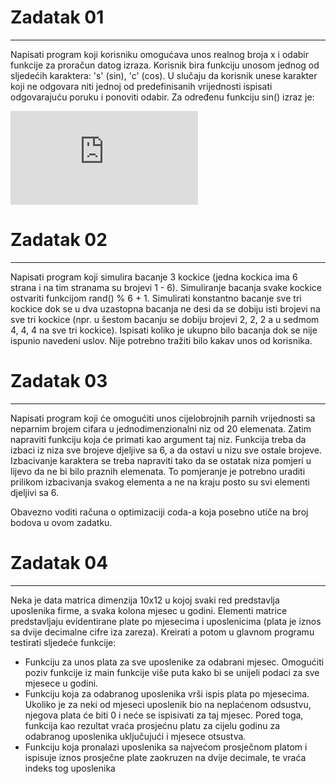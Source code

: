 # Zadatak 01
___
Napisati program koji korisniku omogućava unos realnog broja x i odabir funkcije za proračun datog izraza. Korisnik bira funkciju unosom jednog od sljedećih karaktera: 's' (sin), 'c' (cos). U slučaju da korisnik unese karakter koji ne odgovara niti jednoj od predefinisanih vrijednosti ispisati odgovarajuću poruku i ponoviti odabir. Za određenu funkciju sin() izraz je:

![f(x) = 1 + [1/(sin(x) + x)] + [2/(sin(x/2) + x)] + ... + [x/(sin(x/x) + x)]](https://latex.codecogs.com/gif.latex?f%28x%29%20%3D%201%20&plus;%20%5Cfrac%7B1%7D%7B%5Csin%28x%29%20&plus;%20x%7D%20&plus;%20%5Cfrac%7B2%7D%7B%5Csin%28%5Cfrac%7Bx%7D%7B2%7D%29%20&plus;%20x%7D%20&plus;%20...%20&plus;%20%5Cfrac%7Bn%7D%7B%5Csin%28%5Cfrac%7Bx%7D%7Bx%7D%29%20&plus;%20x%7D)

# Zadatak 02
___
Napisati program koji simulira bacanje 3 kockice (jedna kockica ima 6 strana i na tim stranama su brojevi 1 - 6). Simuliranje bacanja svake kockice ostvariti funkcijom rand() % 6 + 1. Simulirati konstantno bacanje sve tri kockice dok se u dva uzastopna bacanja ne desi da se dobiju isti brojevi na sve tri kockice (npr. u šestom bacanju se dobiju brojevi 2, 2, 2 a u sedmom 4, 4, 4 na sve tri kockice). Ispisati koliko je ukupno bilo bacanja dok se nije ispunio navedeni uslov. Nije potrebno tražiti bilo kakav unos od korisnika.

# Zadatak 03
___
Napisati program koji će omogućiti unos cijelobrojnih parnih vrijednosti sa neparnim brojem cifara u jednodimenzionalni niz od 20 elemenata. Zatim napraviti funkciju koja će primati kao argument taj niz. Funkcija treba da izbaci iz niza sve brojeve djeljive sa 6, a da ostavi u nizu sve ostale brojeve. Izbacivanje karaktera se treba napraviti tako da se ostatak niza pomjeri u lijevo da ne bi bilo praznih elemenata. To pomjeranje je potrebno uraditi prilikom izbacivanja svakog elementa a ne na kraju posto su svi elementi djeljivi sa 6.

Obavezno voditi računa o optimizaciji coda-a koja posebno utiče na broj bodova u ovom zadatku.

# Zadatak 04
___
Neka je data matrica dimenzija 10x12 u kojoj svaki red predstavlja uposlenika firme, a svaka kolona mjesec u godini. Elementi matrice predstavljaju evidentirane plate po mjesecima i uposlenicima (plata je iznos sa dvije decimalne cifre iza zareza). Kreirati a potom u glavnom programu testirati sljedeće funkcije:
* Funkciju za unos plata za sve uposlenike za odabrani mjesec. Omogućiti poziv funkcije iz main funkcije više puta kako bi se unijeli podaci za sve mjesece u godini.
* Funkciju koja za odabranog uposlenika vrši ispis plata po mjesecima. Ukoliko je za neki od mjeseci uposlenik bio na neplaćenom odsustvu, njegova plata će biti 0 i neće se ispisivati za taj mjesec. Pored toga, funkcija kao rezultat vraća prosjećnu platu za cijelu godinu za odabranog uposlenika uključujući i mjesece otsustva.
* Funkciju koja pronalazi uposlenika sa najvećom prosječnom platom i ispisuje iznos prosječne plate zaokruzen na dvije decimale, te vraća indeks tog uposlenika